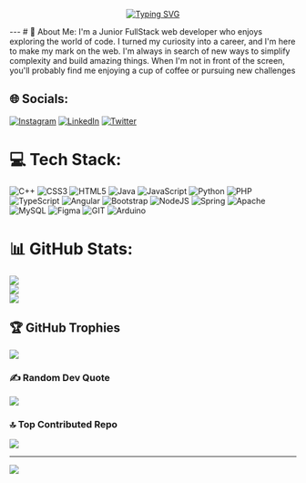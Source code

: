 <p align=center>
 <a href="https://git.io/typing-svg"><img src="https://readme-typing-svg.demolab.com?font=&weight=900&pause=200&color=CB17EE&center=true&vCenter=true&repeat=false&width=435&lines=Junior+Full-Stack+web+developer;Desing+UX-UI" alt="Typing SVG" /></a>
</p>
---
# 💫 About Me:
I'm a Junior FullStack web developer who enjoys exploring the world of code. I turned my curiosity into a career, and I'm here to make my mark on the web. I'm always in search of new ways to simplify complexity and build amazing things. When I'm not in front of the screen, you'll probably find me enjoying a cup of coffee or pursuing new challenges


## 🌐 Socials:
 [![Instagram](https://img.shields.io/badge/Instagram-%23E4405F.svg?logo=Instagram&logoColor=white)](https://instagram.com/__agus__nico__) [![LinkedIn](https://img.shields.io/badge/LinkedIn-%230077B5.svg?logo=linkedin&logoColor=white)](https://www.linkedin.com/in/lezcano-agustin) [![Twitter](https://img.shields.io/badge/Twitter-%231DA1F2.svg?logo=Twitter&logoColor=white)](https://twitter.com/@ZomboySoulking) 

# 💻 Tech Stack:
![C++](https://img.shields.io/badge/c++-%2300599C.svg?style=for-the-badge&logo=c%2B%2B&logoColor=white) ![CSS3](https://img.shields.io/badge/css3-%231572B6.svg?style=for-the-badge&logo=css3&logoColor=white) ![HTML5](https://img.shields.io/badge/html5-%23E34F26.svg?style=for-the-badge&logo=html5&logoColor=white) ![Java](https://img.shields.io/badge/java-%23ED8B00.svg?style=for-the-badge&logo=java&logoColor=white) ![JavaScript](https://img.shields.io/badge/javascript-%23323330.svg?style=for-the-badge&logo=javascript&logoColor=%23F7DF1E) ![Python](https://img.shields.io/badge/python-3670A0?style=for-the-badge&logo=python&logoColor=ffdd54) ![PHP](https://img.shields.io/badge/php-%23777BB4.svg?style=for-the-badge&logo=php&logoColor=white) ![TypeScript](https://img.shields.io/badge/typescript-%23007ACC.svg?style=for-the-badge&logo=typescript&logoColor=white) ![Angular](https://img.shields.io/badge/angular-%23DD0031.svg?style=for-the-badge&logo=angular&logoColor=white) ![Bootstrap](https://img.shields.io/badge/bootstrap-%23563D7C.svg?style=for-the-badge&logo=bootstrap&logoColor=white) ![NodeJS](https://img.shields.io/badge/node.js-6DA55F?style=for-the-badge&logo=node.js&logoColor=white) ![Spring](https://img.shields.io/badge/spring-%236DB33F.svg?style=for-the-badge&logo=spring&logoColor=white) ![Apache](https://img.shields.io/badge/apache-%23D42029.svg?style=for-the-badge&logo=apache&logoColor=white) ![MySQL](https://img.shields.io/badge/mysql-%2300f.svg?style=for-the-badge&logo=mysql&logoColor=white) 	![Figma](https://img.shields.io/badge/figma-%23F24E1E.svg?style=for-the-badge&logo=figma&logoColor=white)  ![GIT](https://img.shields.io/badge/Git-fc6d26?style=for-the-badge&logo=git&logoColor=white) ![Arduino](https://img.shields.io/badge/-Arduino-00979D?style=for-the-badge&logo=Arduino&logoColor=white)
# 📊 GitHub Stats:
![](https://github-readme-stats.vercel.app/api?username=nicolezca&theme=radical&hide_border=true&include_all_commits=false&count_private=false)<br/>
![](https://github-readme-streak-stats.herokuapp.com/?user=nicolezca&theme=radical&hide_border=true)<br/>
![](https://github-readme-stats.vercel.app/api/top-langs/?username=nicolezca&theme=radical&hide_border=true&include_all_commits=false&count_private=false&layout=compact)

## 🏆 GitHub Trophies
![](https://github-profile-trophy.vercel.app/?username=nicolezca&theme=radical&no-frame=true&no-bg=true&margin-w=4)

### ✍️ Random Dev Quote
![](https://quotes-github-readme.vercel.app/api?type=horizontal&theme=radical)

### 🔝 Top Contributed Repo
![](https://github-contributor-stats.vercel.app/api?username=nicolezca&limit=5&theme=radical&combine_all_yearly_contributions=true)

---
[![](https://visitcount.itsvg.in/api?id=nicolezca&icon=5&color=10)](https://visitcount.itsvg.in)

<!-- Proudly created with GPRM ( https://gprm.itsvg.in ) -->
